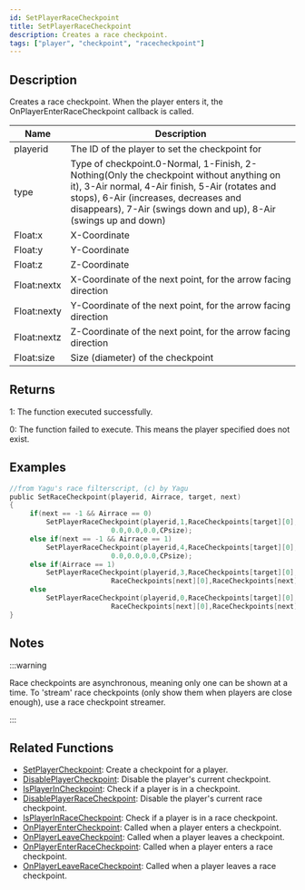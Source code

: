 ```yaml
---
id: SetPlayerRaceCheckpoint
title: SetPlayerRaceCheckpoint
description: Creates a race checkpoint.
tags: ["player", "checkpoint", "racecheckpoint"]
---
```


## Description

Creates a race checkpoint. When the player enters it, the OnPlayerEnterRaceCheckpoint callback is called.

| Name        | Description                                                                                                                                                                                                                                              |
| ----------- | -------------------------------------------------------------------------------------------------------------------------------------------------------------------------------------------------------------------------------------------------------- |
| playerid    | The ID of the player to set the checkpoint for                                                                                                                                                                                                           |
| type        | Type of checkpoint.0-Normal, 1-Finish, 2-Nothing(Only the checkpoint without anything on it), 3-Air normal, 4-Air finish, 5-Air (rotates and stops), 6-Air (increases, decreases and disappears), 7-Air (swings down and up), 8-Air (swings up and down) |
| Float:x     | X-Coordinate                                                                                                                                                                                                                                             |
| Float:y     | Y-Coordinate                                                                                                                                                                                                                                             |
| Float:z     | Z-Coordinate                                                                                                                                                                                                                                             |
| Float:nextx | X-Coordinate of the next point, for the arrow facing direction                                                                                                                                                                                           |
| Float:nexty | Y-Coordinate of the next point, for the arrow facing direction                                                                                                                                                                                           |
| Float:nextz | Z-Coordinate of the next point, for the arrow facing direction                                                                                                                                                                                           |
| Float:size  | Size (diameter) of the checkpoint                                                                                                                                                                                                                        |

## Returns

1: The function executed successfully.

0: The function failed to execute. This means the player specified does not exist.

## Examples

```c
//from Yagu's race filterscript, (c) by Yagu
public SetRaceCheckpoint(playerid, Airrace, target, next)
{
     if(next == -1 && Airrace == 0)
         SetPlayerRaceCheckpoint(playerid,1,RaceCheckpoints[target][0],RaceCheckpoints[target][1],RaceCheckpoints[target][2],
                         0.0,0.0,0.0,CPsize);
     else if(next == -1 && Airrace == 1)
         SetPlayerRaceCheckpoint(playerid,4,RaceCheckpoints[target][0],RaceCheckpoints[target][1],RaceCheckpoints[target][2],
                         0.0,0.0,0.0,CPsize);
     else if(Airrace == 1)
         SetPlayerRaceCheckpoint(playerid,3,RaceCheckpoints[target][0],RaceCheckpoints[target][1],RaceCheckpoints[target][2],
                         RaceCheckpoints[next][0],RaceCheckpoints[next][1],RaceCheckpoints[next][2],CPsize);
     else
         SetPlayerRaceCheckpoint(playerid,0,RaceCheckpoints[target][0],RaceCheckpoints[target][1],RaceCheckpoints[target][2],
                         RaceCheckpoints[next][0],RaceCheckpoints[next][1],RaceCheckpoints[next][2],CPsize);
}
```

## Notes

:::warning

Race checkpoints are asynchronous, meaning only one can be shown at a time. To 'stream' race checkpoints (only show them when players are close enough), use a race checkpoint streamer.

:::

## Related Functions

- [SetPlayerCheckpoint](../../scripting/functions/SetPlayerCheckpoint.md): Create a checkpoint for a player.
- [DisablePlayerCheckpoint](../../scripting/functions/DisablePlayerCheckpoint.md): Disable the player's current checkpoint.
- [IsPlayerInCheckpoint](../../scripting/functions/IsPlayerInCheckpoint.md): Check if a player is in a checkpoint.
- [DisablePlayerRaceCheckpoint](../../scripting/functions/DisablePlayerRaceCheckpoint.md): Disable the player's current race checkpoint.
- [IsPlayerInRaceCheckpoint](../../scripting/functions/IsPlayerInRaceCheckpoint.md): Check if a player is in a race checkpoint.
- [OnPlayerEnterCheckpoint](../../scripting/callbacks/OnPlayerEnterCheckpoint.md): Called when a player enters a checkpoint.
- [OnPlayerLeaveCheckpoint](../../scripting/callbacks/OnPlayerLeaveCheckpoint.md): Called when a player leaves a checkpoint.
- [OnPlayerEnterRaceCheckpoint](../../scripting/callbacks/OnPlayerEnterRaceCheckpoint.md): Called when a player enters a race checkpoint.
- [OnPlayerLeaveRaceCheckpoint](../../scripting/callbacks/OnPlayerLeaveRaceCheckpoint.md): Called when a player leaves a race checkpoint.
